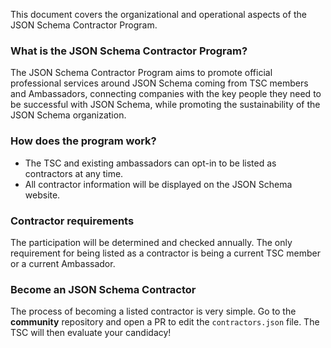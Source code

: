 This document covers the organizational and operational aspects of the JSON Schema Contractor Program.

### What is the JSON Schema Contractor Program?

The JSON Schema Contractor Program aims to promote official professional services around JSON Schema coming from TSC members and Ambassadors, connecting companies with the key people they need to be successful with JSON Schema, while promoting the sustainability of the JSON Schema organization.

### How does the program work?

- The TSC and existing ambassadors can opt-in to be listed as contractors at any time.
- All contractor information will be displayed on the JSON Schema website.

### Contractor requirements

The participation will be determined and checked annually. The only requirement for being listed as a contractor is being a current TSC member or a current Ambassador.

### Become an JSON Schema Contractor

The process of becoming a listed contractor is very simple. Go to the **community** repository and open a PR to edit the `contractors.json` file. The TSC will then evaluate your candidacy!
